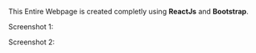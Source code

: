 This Entire Webpage is created completly using <strong>ReactJs</strong> and <strong>Bootstrap</strong>.

Screenshot 1:



Screenshot 2:

